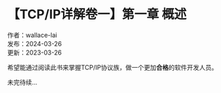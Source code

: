 # 【TCP/IP详解卷一】第一章 概述

作者：wallace-lai <br/>
发布：2024-03-26 <br/>
更新：2023-03-26 <br/>

希望能通过阅读此书来掌握TCP/IP协议族，做一个更加**合格**的软件开发人员。
















未完待续...
